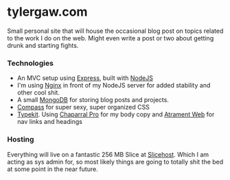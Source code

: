 tylergaw.com
======================================

Small personal site that will house the occasional blog post on topics related to the work I do on the web. Might even write a post or two about getting drunk and starting fights.

### Technologies ###
* An MVC setup using [Express](https://github.com/visionmedia/express), built with [NodeJS](http://nodejs.org)
* I'm using [Nginx](http://nginx.org) in front of my NodeJS server for added stability and other cool shit.
* A small [MongoDB](http://www.mongodb.org) for storing blog posts and projects.
* [Compass](http://compass-style.org) for super sexy, super organized CSS
* [Typekit](http://typekit.com). Using [Chaparral Pro](http://typekit.com/fonts/chaparral-pro) for my body copy and [Atrament Web](http://typekit.com/fonts/atrament-web) for nav links and headings

### Hosting ###
Everything will live on a fantastic 256 MB Slice at [Slicehost](http://www.slicehost.com). Which I am acting as sys admin for, so most likely things are going to totally shit the bed at some point in the near future.
